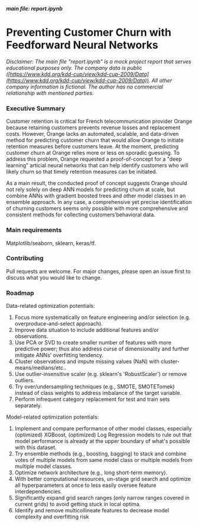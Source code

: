 ***main file: report.ipynb***

# Preventing Customer Churn with Feedforward Neural Networks

*Disclaimer: The main file "report.ipynb" is a mock project report that serves educational purposes only. The company data is public ([https://www.kdd.org/kdd-cup/view/kdd-cup-2009/Data](https://www.kdd.org/kdd-cup/view/kdd-cup-2009/Data)). All other company information is fictional. The author has no commercial relationship with mentioned parties.*

### Executive Summary

Customer retention is critical for French telecommunication provider Orange because retaining customers prevents revenue losses and replacement costs. However, Orange lacks an automated, scalable, and data-driven method for predicting customer churn that would allow Orange to initiate retention measures before customers leave. At the moment, predicting customer churn at Orange relies more or less on sporadic guessing. To address this problem, Orange requested a proof-of-concept for a "deep learning" articial neural networks that can help identify customers who will likely churn so that timely retention measures can be initiated.

As a main result, the conducted proof of concept suggests Orange should not rely solely on deep ANN models for predicting churn at scale, but combine ANNs with gradient boosted trees and other model classes in an ensemble approach. In any case, a comprehensive yet precise identification of churning customers seems only possible with more comprehensive and consistent methods for collecting customers’behavioral data.

### Main requirements

Matplotlib/seaborn, sklearn, keras/tf.

### Contributing

Pull requests are welcome. For major changes, please open an issue first to discuss what you would like to change.

### Roadmap

Data-related optimization potentials:

1. Focus more systematically on feature engineering and/or selection (e.g. overproduce-and-select approach).
2. Improve data situation to include additional features and/or observations.
3. Use PCA or SVD to create smaller number of features with more predictive power; thus also address curse of dimensionality and further mitigate ANNs' overfitting tendency.
4. Cluster observations and impute missing values (NaN) with cluster-means/medians/etc..
5. Use outlier-insensitive scaler (e.g. sklearn's 'RobustScaler') or remove outliers.
6. Try over/undersampling techniques (e.g., SMOTE, SMOTETomek) instead of class weights to address imbalance of the target variable.
7. Perform infrequent category replacement for test and train sets separately.

Model-related optimization potentials:

1. Implement and compare performance of other model classes, especially (optimized) XGBoost, (optimized) Log Regression models to rule out that model performance is already at the upper boundary of what's possible with this dataset.
2. Try ensemble methods (e.g., boosting, bagging) to stack and combine votes of multiple models from same model class or multiple models from multiple model classes.
3. Optimize network architecture (e.g., long short-term memory).
4. With better computational resources, un-stage grid search and optimize all hyperparameters at once to less easily oversee feature interdependencies.
5. Significantly expand grid search ranges (only narrow ranges covered in current grids) to avoid getting stuck in local optima.
6. Identify and remove multicollineate features to decrease model complexity and overfitting risk

